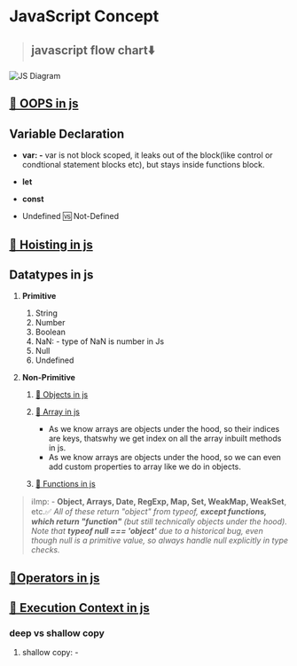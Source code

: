 # **JavaScript Concept**

> ## javascript flow chart⬇️

![JS Diagram](./imgs/js-flow-chart.png)

## **[🔗 OOPS in js](./jslang/oopsinjs.md)**

## **Variable Declaration**

- **var: -** var is not block scoped, it leaks out of the block(like control or condtional statement blocks etc), but stays inside functions block.
- **let**
- **const**

- Undefined 🆚 Not-Defined

## **[🔗 Hoisting in js](./jslang/other-concepts/hoisting.md)**

## **Datatypes in js**

1. **Primitive**
   1. String
   2. Number
   3. Boolean
   4. NaN: - type of NaN is number in Js
   5. Null
   6. Undefined
2. **Non-Primitive**

   1. [🔗 Objects in js](./jslang/dataManupulationinjs/objectinjs.js)

   2. [🔗 Array in js](./jslang/dataManupulationinjs/arrayinjs.js)

      - As we know arrays are objects under the hood, so their indices are keys, thatswhy we get index on all the array inbuilt methods in js.
      - As we know arrays are objects under the hood, so we can even add custom properties to array like we do in objects.

   3. [🔗 Functions in js](./jslang/dataManupulationinjs/functioninjs.js)

> ℹ️Imp: - **Object, Arrays, Date, RegExp, Map, Set, WeakMap, WeakSet**, etc.✅ _All of these return "object" from typeof, **except functions, which return "function"** (but still technically objects under the hood). Note that **typeof null === 'object'** due to a historical bug, even though null is a primitive value, so always handle null explicitly in type checks._

## **[🔗Operators in js](./jslang/operatorsinjs.md#operators)**

## **[🔗 Execution Context in js](./jslang/other-concepts/execution-context.md)**

### deep vs shallow copy

1. shallow copy: -
